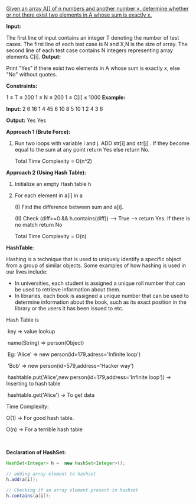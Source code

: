 [Given an array A[] of n numbers and another number x, determine whether or not there exist two elements in A whose sum is exactly x.](https://practice.geeksforgeeks.org/problems/key-pair/0)



**Input:**

The first line of input contains an integer T denoting the number of test cases.
The first line of each test case is N and X,N is the size of array.
The second line of each test case contains N integers representing array elements C[i].
**Output:**

Print "Yes" if there exist two elements in A whose sum is exactly x, else "No" without quotes.

**Constraints:**

1 ≤ T ≤ 200
1 ≤ N ≤ 200
1 ≤ C[i] ≤ 1000
**Example:**

**Input:**
2
6 16
1 4 45 6 10 8
5 10
1 2 4 3 6

**Output:**
Yes
Yes

**Approach 1 (Brute Force):**

1. Run two loops with variable i and j. ADD str[i] and str[j] . If they become equal to the sum at any point return Yes else return No.

   Total Time Complexity = O(n^2)

**Approach 2 (Using Hash Table):**

1. Initialize an empty  Hash table h

2. For each element in a[i] in a

   (I) Find the difference between sum and a[i].

   (II) Check (diff>=0 && h.contains(diff)) --> True --> return Yes. If there is no match return No

   Total Time Complexity = O(n)



**HashTable**:

Hashing is a technique that is used to uniquely identify a specific object from a group of similar objects. Some examples of how hashing is used in our lives include:

- In universities, each student is assigned a unique roll number that can be used to retrieve information about them.
- In libraries, each book is assigned a unique number that can be used to determine information about the book, such as its exact position in the library or the users it has been issued to etc.

Hash Table is 

​				key => value lookup

​				name(String) => person(Object)

​			Eg:   'Alice' => new person(id=179,adress='Infinite loop')

​				'Bob' =>  new person(id=579,address='Hacker way')

​				hashtable.put('Alice',new person(id=179,address='Infinite loop')) -> Inserting to hash table

​				hashtable.get('Alice') -> To get data 

Time Complexity:

O(1) -> For good hash table.

O(n) -> For a terrible hash table

​			



**Declaration of HashSet:**



```java
HashSet<Integer> h =  new HashSet<Integer>();

// adding array element to hashset
h.add(a[i]);

// Checking if an array element present in hashset 
h.contains(a[i]);
```

